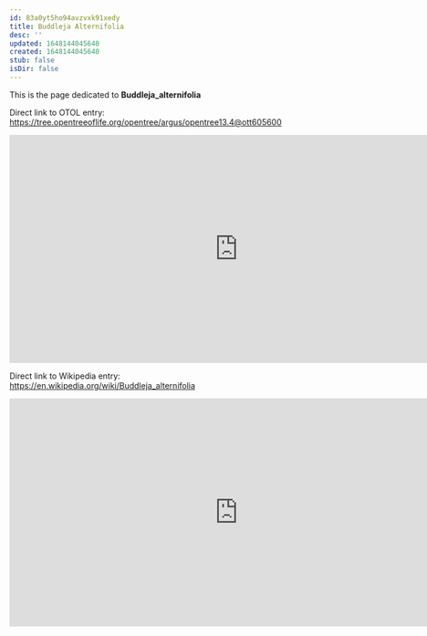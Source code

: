 ```yaml
---
id: 83a0yt5ho94avzvxk91xedy
title: Buddleja Alternifolia
desc: ''
updated: 1648144045640
created: 1648144045640
stub: false
isDir: false
---
```

This is the page dedicated to **Buddleja_alternifolia**


Direct link to OTOL entry: https://tree.opentreeoflife.org/opentree/argus/opentree13.4@ott605600



<html>
    <body>
    <iframe src="https://tree.opentreeoflife.org/opentree/argus/opentree13.4@ott605600"
    width="800" height="400" frameborder="0" allowfullscreen> </iframe>
    </body>
</html>
    


Direct link to Wikipedia entry: https://en.wikipedia.org/wiki/Buddleja_alternifolia



<html>
    <body>
    <iframe src="https://en.wikipedia.org/wiki/Buddleja_alternifolia"
    width="800" height="400" frameborder="0" allowfullscreen> </iframe>
    </body>
</html>
    
